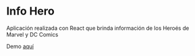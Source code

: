 # Info Hero

Aplicación realizada con React que brinda información de los Heroés de Marvel y DC Comics

Demo [aquí](https://infohero.netlify.app)
